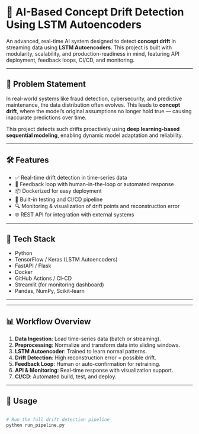 # 🧠 AI-Based Concept Drift Detection Using LSTM Autoencoders

An advanced, real-time AI system designed to detect **concept drift** in streaming data using **LSTM Autoencoders**. This project is built with modularity, scalability, and production-readiness in mind, featuring API deployment, feedback loops, CI/CD, and monitoring.

---

## 🚀 Problem Statement

In real-world systems like fraud detection, cybersecurity, and predictive maintenance, the data distribution often evolves. This leads to **concept drift**, where the model’s original assumptions no longer hold true — causing inaccurate predictions over time.

This project detects such drifts proactively using **deep learning-based sequential modeling**, enabling dynamic model adaptation and reliability.

---

## 🛠️ Features

- ✅ Real-time drift detection in time-series data
- 🔁 Feedback loop with human-in-the-loop or automated response
- 📦 Dockerized for easy deployment
- 🧪 Built-in testing and CI/CD pipeline
- 🔍 Monitoring & visualization of drift points and reconstruction error
- 🌐 REST API for integration with external systems

---

## 🧩 Tech Stack

- Python
- TensorFlow / Keras (LSTM Autoencoders)
- FastAPI / Flask
- Docker
- GitHub Actions / CI-CD
- Streamlit (for monitoring dashboard)
- Pandas, NumPy, Scikit-learn

---

---

## 📊 Workflow Overview

1. **Data Ingestion**: Load time-series data (batch or streaming).
2. **Preprocessing**: Normalize and transform data into sliding windows.
3. **LSTM Autoencoder**: Trained to learn normal patterns.
4. **Drift Detection**: High reconstruction error = possible drift.
5. **Feedback Loop**: Human or auto-confirmation for retraining.
6. **API & Monitoring**: Real-time response with visualization support.
7. **CI/CD**: Automated build, test, and deploy.

---

## 🔄 Usage

```bash

# Run the full drift detection pipeline
python run_pipeline.py
